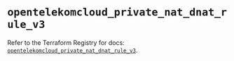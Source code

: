 # `opentelekomcloud_private_nat_dnat_rule_v3`

Refer to the Terraform Registry for docs: [`opentelekomcloud_private_nat_dnat_rule_v3`](https://registry.terraform.io/providers/opentelekomcloud/opentelekomcloud/1.36.47/docs/resources/private_nat_dnat_rule_v3).
